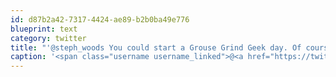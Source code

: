 ```yaml
---
id: d87b2a42-7317-4424-ae89-b2b0ba49e776
blueprint: text
category: twitter
title: "'@steph_woods You could start a Grouse Grind Geek day. Of course there's probably already one of those."
caption: '<span class="username username_linked">@<a href="https://twitter.com/steph_woods" title="Stephanie Woods">steph_woods</a></span> You could start a Grouse Grind Geek day. Of course there''s probably already one of those.'
---
```

